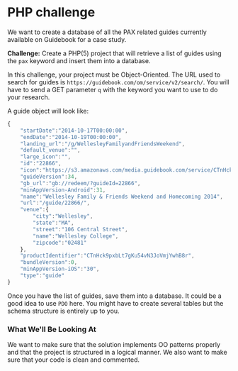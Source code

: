 # PHP challenge #

We want to create a database of all the PAX related guides currently available on Guidebook for a case study.

**Challenge:** Create a PHP(5) project that will retrieve a list of guides using the `pax` keyword and insert them into a database.

In this challenge, your project must be Object-Oriented.
The URL used to search for guides is `https://guidebook.com/om/service/v2/search/`. You will have to send a GET parameter `q` with the keyword you want to use to do your research.

A guide object will look like:

```javascript
{
    "startDate":"2014-10-17T00:00:00",
    "endDate":"2014-10-19T00:00:00",
    "landing_url":"/g/WellesleyFamilyandFriendsWeekend",
    "default_venue":"",
    "large_icon":"",
    "id":"22866",
    "icon":"https://s3.amazonaws.com/media.guidebook.com/service/CTnHck9pxbLt7gKu54vN3JoVmjYwhB8r/logo.png",
    "guideVersion":34,
    "gb_url":"gb://redeem/?guideId=22866",
    "minAppVersion-Android":31,
    "name":"Wellesley Family & Friends Weekend and Homecoming 2014",
    "url":"/guide/22866/",
    "venue":{
        "city":"Wellesley",
        "state":"MA",
        "street":"106 Central Street",
        "name":"Wellesley College",
        "zipcode":"02481"
    },
    "productIdentifier":"CTnHck9pxbLt7gKu54vN3JoVmjYwhB8r",
    "bundleVersion":0,
    "minAppVersion-iOS":"30",
    "type":"guide"
}
```

Once you have the list of guides, save them into a database. It could be a good idea to use `PDO` here.
You might have to create several tables but the schema structure is entirely up to you.

### What We'll Be Looking At ###

We want to make sure that the solution implements OO patterns properly and that the project is structured in a logical manner.
We also want to make sure that your code is clean and commented.
